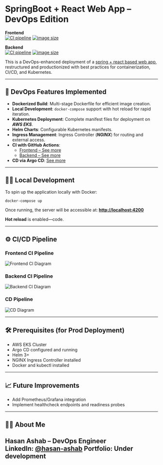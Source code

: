 # SpringBoot + React Web App – DevOps Edition

**Frontend**  
[![CI pipeline](https://github.com/HasanAshab/spring-react-devops/actions/workflows/frontend-ci.yaml/badge.svg)](https://github.com/HasanAshab/spring-react-devops/actions/workflows/frontend-ci.yaml)
[![image size](https://ghcr-badge.egpl.dev/hasanashab/spring-react-devops-frontend/size)](https://github.com/HasanAshab/go-web-app-devops/pkgs/container/spring-react-devops-frontend)

**Backend**  
[![CI pipeline](https://github.com/HasanAshab/spring-react-devops/actions/workflows/backend-ci.yaml/badge.svg)](https://github.com/HasanAshab/spring-react-devops/actions/workflows/backend-ci.yaml)
[![image size](https://ghcr-badge.egpl.dev/hasanashab/spring-react-devops-backend/size)](https://github.com/HasanAshab/go-web-app-devops/pkgs/container/spring-react-devops-backend)


This is a DevOps-enhanced deployment of a [spring + react based web app](https://github.com/purshink/ReactJS-Spring-Boot-Full-Stack-App), restructured and productionized with best practices for containerization, CI/CD, and Kubernetes.

---

## 🚀 DevOps Features Implemented

* **Dockerized Build**: Multi-stage Dockerfile for efficient image creation.
* **Local Development**: `docker-compose` support with hot reload for rapid iteration.
* **Kubernetes Deployment**: Complete manifest files for deployment on **_AWS EKS_**.
* **Helm Charts**: Configurable Kubernetes manifests.
* **Ingress Management**: Ingress Controller (**_NGINX_**) for routing and external access.
* **CI with GitHub Actions**:
  * [Frontend – See more](#frontend-ci-pipeline)
  * [Backend – See more](#backend-ci-pipeline)
* **CD via Argo CD**: [See more](#cd-pipeline)

---

## 🧑‍💻 Local Development

To spin up the application locally with Docker:

```bash
docker-compose up
```

Once running, the server will be accessible at:
**[http://localhost:4200](http://localhost:4200)**

**Hot reload** is enabled—code.

---

## ⚙️ CI/CD Pipeline

### Frontend CI Pipeline
![Frontend CI Diagram](static/images/frontend-ci.png)

### Backend CI Pipeline
![Backend CI Diagram](static/images/backend-ci.png)

### CD Pipeline
![CD Diagram](static/images/cd.png)

---

## 🛠️ Prerequisites (for Prod Deployment)

* AWS EKS Cluster
* Argo CD configured and running
* Helm 3+
* NGINX Ingress Controller installed
* Docker and kubectl installed

---

## 📈 Future Improvements
* Add Prometheus/Grafana integration
* Implement healthcheck endpoints and readiness probes

---

## 🙋‍♂️ About Me
**Hasan Ashab** – DevOps Engineer  
LinkedIn: [@hasan-ashab](https://www.linkedin.com/in/hasan-ashab-b9b20a290)
Portfolio: Under development
---